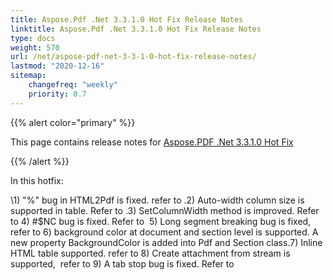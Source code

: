 ```yaml
---
title: Aspose.Pdf .Net 3.3.1.0 Hot Fix Release Notes
linktitle: Aspose.Pdf .Net 3.3.1.0 Hot Fix Release Notes
type: docs
weight: 570
url: /net/aspose-pdf-net-3-3-1-0-hot-fix-release-notes/
lastmod: "2020-12-16"
sitemap:
    changefreq: "weekly"
    priority: 0.7
---
```


{{% alert color="primary" %}}

This page contains release notes for [Aspose.PDF .Net 3.3.1.0 Hot Fix](http://www.aspose.com/downloads/pdf/net/new-releases/aspose.pdf-.net-3.3.1.0-hot-fix/)

{{% /alert %}}

In this hotfix:

\1) "%" bug in HTML2Pdf is fixed. refer to .2) Auto-width column size is supported in table. Refer to .3) SetColumnWidth method is improved. Refer to 4) #$NC bug is fixed. Refer to  5) Long segment breaking bug is fixed, refer to 6) background color at document and section level is supported. A new property BackgroundColor is added into Pdf and Section class.7) Inline HTML table supported. refer to 8) Create attachment from stream is supported,  refer to 9) A tab stop bug is fixed. Refer to 
